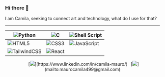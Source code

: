 ### Hi there 👋

I am Camila, seeking to connect art and technology, what do I use for that?

----

<div align="center">

| ![Python](https://img.shields.io/badge/python-3670A0?style=for-the-badge&logo=python&logoColor=ffdd54)   | ![C](https://img.shields.io/badge/c-%2300599C.svg?style=for-the-badge&logo=c&logoColor=white) | ![Shell Script](https://img.shields.io/badge/shell_script-%23121011.svg?style=for-the-badge&logo=gnu-bash&logoColor=white) |
| ------------- | ------------- |-------|
| ![HTML5](https://img.shields.io/badge/html5-%23E34F26.svg?style=for-the-badge&logo=html5&logoColor=white) |![CSS3](https://img.shields.io/badge/css3-%231572B6.svg?style=for-the-badge&logo=css3&logoColor=white) |![JavaScript](https://img.shields.io/badge/javascript-%23323330.svg?style=for-the-badge&logo=javascript&logoColor=%23F7DF1E)  |
| ![TailwindCSS](https://img.shields.io/badge/tailwindcss-%2338B2AC.svg?style=for-the-badge&logo=tailwind-css&logoColor=white)  | ![React](https://img.shields.io/badge/react-%2320232a.svg?style=for-the-badge&logo=react&logoColor=%2361DAFB)  |

</div>


<div align="center">
&ensp;[<img src="https://img.shields.io/badge/linkedin-%230077B5.svg?style=for-the-badge&logo=linkedin&logoColor=white" />](https://www.linkedin.com/in/camila-mauro/)
&ensp;[<img src="https://img.shields.io/badge/Gmail-D14836?style=for-the-badge&logo=gmail&logoColor=white" />](mailto:maurocamila499@gmail.com)
  
</div>
